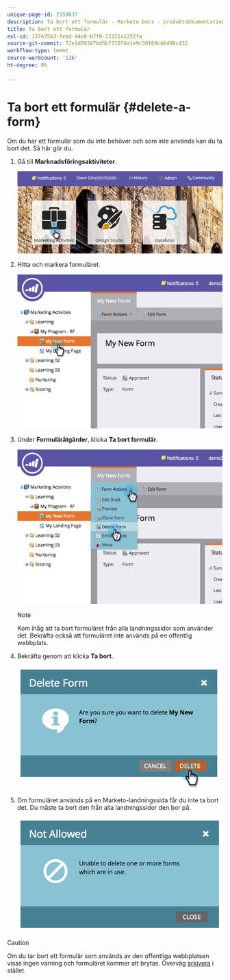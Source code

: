 ```yaml
---
unique-page-id: 2359637
description: Ta bort ett formulär - Marketo Docs - produktdokumentation
title: Ta bort ett formulär
exl-id: 137e75b3-febd-44e8-b7f8-12221a1252fa
source-git-commit: 72e1d29347bd5b77107da1e9c30169cb6490c432
workflow-type: tm+mt
source-wordcount: '136'
ht-degree: 0%

---
```


# Ta bort ett formulär {#delete-a-form}

Om du har ett formulär som du inte behöver och som inte används kan du ta bort det. Så här gör du.

1. Gå till **Marknadsföringsaktiviteter**.

   ![](assets/login-marketing-activities-3.png)

1. Hitta och markera formuläret.

   ![](assets/image2014-9-15-12-3a1-3a18.png)

1. Under **Formuläråtgärder**, klicka **Ta bort formulär**.

   ![](assets/image2014-9-15-12-3a1-3a27.png)

   >[!NOTE]
   >
   >Kom ihåg att ta bort formuläret från alla landningssidor som använder det. Bekräfta också att formuläret inte används på en offentlig webbplats.

1. Bekräfta genom att klicka **Ta bort**.

   ![](assets/image2014-9-15-12-3a1-3a37.png)

1. Om formuläret används på en Marketo-landningssida får du inte ta bort det. Du måste ta bort den från alla landningssidor den bor på.

   ![](assets/image2014-9-15-12-3a1-3a44.png)

>[!CAUTION]
>
>Om du tar bort ett formulär som används av den offentliga webbplatsen visas ingen varning och formuläret kommer att brytas. Överväg  [arkivera](/help/marketo/product-docs/email-marketing/drip-nurturing/using-stream-content/archive-and-unarchive-stream-content.md) i stället.
